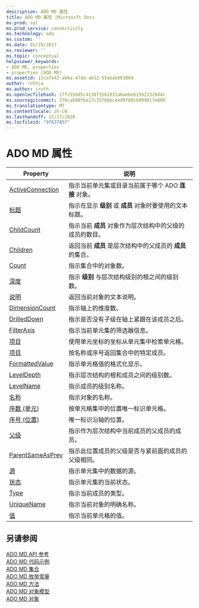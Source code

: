 ```yaml
---
description: ADO MD 属性
title: ADO MD 属性 |Microsoft Docs
ms.prod: sql
ms.prod_service: connectivity
ms.technology: ado
ms.custom: ''
ms.date: 01/19/2017
ms.reviewer: ''
ms.topic: conceptual
helpviewer_keywords:
- ADO MD, properties
- properties [ADO MD]
ms.assetid: 11ca7e42-ab6a-47da-ab32-55abab663069
author: rothja
ms.author: jroth
ms.openlocfilehash: 1ffc556d5c4138f35b1831a8aebeb15622328d4c
ms.sourcegitcommit: 370cab80fba17c15fb0bceed9f80cb099017e000
ms.translationtype: MT
ms.contentlocale: zh-CN
ms.lasthandoff: 12/17/2020
ms.locfileid: "97637857"
---
```

# <a name="ado-md-properties"></a>ADO MD 属性

|Property|说明|  
|-|-|  
|[ActiveConnection](./activeconnection-property-ado-md.md)|指示当前单元集或目录当前属于哪个 ADO **连接** 对象。|  
|[标题](./caption-property-ado-md.md)|指示在显示 **级别** 或 **成员** 对象时要使用的文本标题。|  
|[ChildCount](./childcount-property-ado-md.md)|指示当前 **成员** 对象作为层次结构中的父级的成员的数目。|  
|[Children](./children-property-ado-md.md)|返回当前 **成员** 是层次结构中的父成员的 **成员** 的集合。|  
|[Count](../ado-api/count-property-ado.md)|指示集合中的对象数。|  
|[深度](./depth-property-ado-md.md)|指示 **级别** 与层次结构级别的根之间的级别数。|  
|[说明](./description-property-ado-md.md)|返回当前对象的文本说明。|  
|[DimensionCount](./dimensioncount-property-ado-md.md)|指示轴上的维度数。|  
|[DrilledDown](./drilleddown-property-ado-md.md)|指示是否没有子级在轴上紧跟在该成员之后。|  
|[FilterAxis](./filteraxis-property-ado-md.md)|指示当前单元集的筛选器信息。|  
|[项目](./item-property-ado-md-cellset.md)|使用单元坐标的坐标从单元集中检索单元格。|  
|[项目](../ado-api/item-property-ado.md)|按名称或序号返回集合中的特定成员。|  
|[FormattedValue](./formattedvalue-property-ado-md.md)|指示单元格值的格式化显示。|  
|[LevelDepth](./leveldepth-property-ado-md.md)|指示层次结构的根和成员之间的级别数。|  
|[LevelName](./levelname-property-ado-md.md)|指示成员的级别名称。|  
|[名称](./name-property-ado-md.md)|指示对象的名称。|  
|[序数 (单元) ](./ordinal-property-ado-md-cell.md)|按单元格集中的位置唯一标识单元格。|  
|[序号 (位置) ](./ordinal-property-ado-md-position.md)|唯一标识沿轴的位置。|  
|[父级](./parent-property-ado-md.md)|指示作为层次结构中当前成员的父成员的成员。|  
|[ParentSameAsPrev](./parentsameasprev-property-ado-md.md)|指示此位置成员的父级是否与紧前面的成员的父级相同。|  
|[源](./source-property-ado-md.md)|指示单元集中的数据的源。|  
|[状态](./state-property-ado-md.md)|指示单元集的当前状态。|  
|[Type](./type-property-ado-md.md)|指示当前成员的类型。|  
|[UniqueName](./uniquename-property-ado-md.md)|指示当前对象的明确名称。|  
|[值](./value-property-ado-md.md)|指示当前单元格的值。|  
  
## <a name="see-also"></a>另请参阅  
 [ADO MD API 参考](./ado-md-object-model.md)   
 [ADO MD 代码示例](./ado-md-code-examples.md)   
 [ADO MD 集合](./ado-md-collections.md)   
 [ADO MD 枚举常量](./ado-md-enumerated-constants.md)   
 [ADO MD 方法](./ado-md-methods.md)   
 [ADO MD 对象模型](./ado-md-object-model.md)   
 [ADO MD 对象](./ado-md-objects.md)